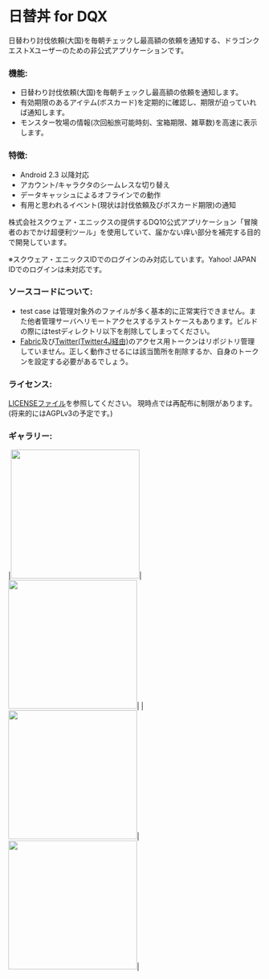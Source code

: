 日替丼 for DQX
================

日替わり討伐依頼(大国)を毎朝チェックし最高額の依頼を通知する、ドラゴンクエストXユーザーのための非公式アプリケーションです。

### 機能:
* 日替わり討伐依頼(大国)を毎朝チェックし最高額の依頼を通知します。
* 有効期限のあるアイテム(ボスカード)を定期的に確認し、期限が迫っていれば通知します。
* モンスター牧場の情報(次回船旅可能時刻、宝箱期限、雑草数)を高速に表示します。

### 特徴:
* Android 2.3 以降対応
* アカウント/キャラクタのシームレスな切り替え
* データキャッシュによるオフラインでの動作
* 有用と思われるイベント(現状は討伐依頼及びボスカード期限)の通知

株式会社スクウェア・エニックスの提供するDQ10公式アプリケーション「冒険者のおでかけ超便利ツール」を使用していて、届かない痒い部分を補完する目的で開発しています。


※スクウェア・エニックスIDでのログインのみ対応しています。Yahoo! JAPAN IDでのログインは未対応です。

### ソースコードについて:

* test case は管理対象外のファイルが多く基本的に正常実行できません。また他者管理サーバへリモートアクセスするテストケースもあります。ビルドの際にはtestディレクトリ以下を削除してしまってください。
* [Fabric](https://fabric.io/)及び[Twitter(Twitter4J経由)](https://dev.twitter.com/)のアクセス用トークンはリポジトリ管理していません。正しく動作させるには該当箇所を削除するか、自身のトークンを設定する必要があるでしょう。

### ライセンス:

[LICENSEファイル](./LICENSE)を参照してください。
現時点では再配布に制限があります。
(将来的にはAGPLv3の予定です。)

### ギャラリー:

|<img src="https://github.com/yukihane/dq10don/wiki/images/01tobatsu.png" width="256x"/>| <img src="https://github.com/yukihane/dq10don/wiki/images/03farm.png" width="256x"/>|
|<img src="https://github.com/yukihane/dq10don/wiki/images/02bosscard.png" width="256x"/>| <img src="https://github.com/yukihane/dq10don/wiki/images/02bosscard-notification.png" width="256x"/>|
